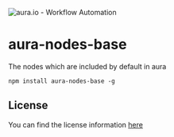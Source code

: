 ![aura.io - Workflow Automation](https://user-images.githubusercontent.com/65276001/173571060-9f2f6d7b-bac0-43b6-bdb2-001da9694058.png)

# aura-nodes-base

The nodes which are included by default in aura

```
npm install aura-nodes-base -g
```

## License

You can find the license information [here](https://github.com/the-shoaib2/aura/blob/master/README.md#license)

